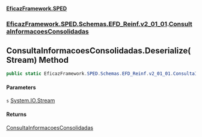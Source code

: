 #### [EficazFramework.SPED](EficazFrameworkSPED.md 'EficazFramework SPED')
### [EficazFramework.SPED.Schemas.EFD_Reinf.v2_01_01](EficazFramework.SPED.Schemas.EFD_Reinf.v2_01_01.md 'EficazFramework.SPED.Schemas.EFD_Reinf.v2_01_01').[ConsultaInformacoesConsolidadas](EficazFramework.SPED.Schemas.EFD_Reinf.v2_01_01/ConsultaInformacoesConsolidadas.md 'EficazFramework.SPED.Schemas.EFD_Reinf.v2_01_01.ConsultaInformacoesConsolidadas')

## ConsultaInformacoesConsolidadas.Deserialize(Stream) Method

```csharp
public static EficazFramework.SPED.Schemas.EFD_Reinf.v2_01_01.ConsultaInformacoesConsolidadas Deserialize(System.IO.Stream s);
```
#### Parameters

<a name='EficazFramework.SPED.Schemas.EFD_Reinf.v2_01_01.ConsultaInformacoesConsolidadas.Deserialize(System.IO.Stream).s'></a>

`s` [System.IO.Stream](https://docs.microsoft.com/en-us/dotnet/api/System.IO.Stream 'System.IO.Stream')

#### Returns
[ConsultaInformacoesConsolidadas](EficazFramework.SPED.Schemas.EFD_Reinf.v2_01_01/ConsultaInformacoesConsolidadas.md 'EficazFramework.SPED.Schemas.EFD_Reinf.v2_01_01.ConsultaInformacoesConsolidadas')